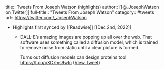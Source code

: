 title:: Tweets From Joseph Watson (highlights)
author:: [[@_JosephWatson on Twitter]]
full-title:: "Tweets From Joseph Watson"
category:: #tweets
url:: https://twitter.com/_JosephWatson

- Highlights first synced by [[Readwise]] [[Dec 2nd, 2022]]
	- DALL-E’s amazing images are popping up all over the web. That software uses something called a diffusion model, which is trained to remove noise from static until a clear picture is formed.
	  
	  Turns out diffusion models can design proteins too! https://t.co/oXC7ms9wtc ([View Tweet](https://twitter.com/_JosephWatson/status/1598409454537826305))